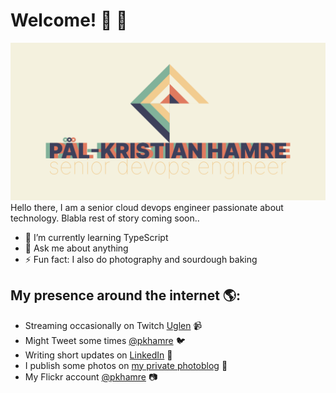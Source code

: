 # Welcome! 👋 👋

<img src="https://raw.githubusercontent.com/pkhamre/pkhamre/main/banner-high.png" alt="banner that says Pål-Kristian Hamre - senior cloud devops engineer and content creator alongside a simple logo illustration">
Hello there, I am a senior cloud devops engineer passionate about technology. Blabla rest of story coming soon..

- 🌱 I’m currently learning TypeScript
- 💬 Ask me about anything
- ⚡ Fun fact: I also do photography and sourdough baking

## My presence around the internet 🌎:
- Streaming occasionally on Twitch <a href="https://www.twitch.tv/uglen">Uglen</a> 📹
- Might Tweet some times <a href="https://twitter.com/pkhamre">@pkhamre</a> 🐦
- Writing short updates on <a href="https://www.linkedin.com/in/pkhamre/">LinkedIn</a> 💼
- I publish some photos on <a href="https://www.pkhamre.com/">my private photoblog</a> 📸
- My Flickr account <a href="https://www.flickr.com/photos/pkhamre/">@pkhamre</a> 📷